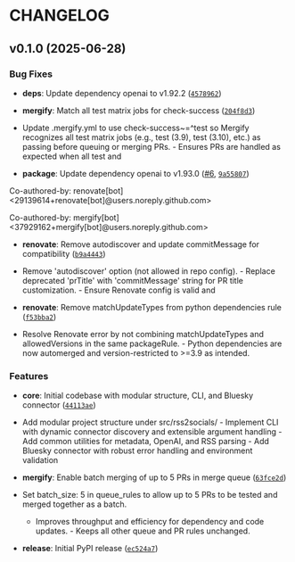 # CHANGELOG

<!-- insertion marker -->

## v0.1.0 (2025-06-28)

### Bug Fixes

- **deps**: Update dependency openai to v1.92.2
  ([`4578962`](https://github.com/ugns/rss2socials/commit/4578962db060eb7e9b5343fb06efbd7fbe02cf35))

- **mergify**: Match all test matrix jobs for check-success
  ([`204f8d3`](https://github.com/ugns/rss2socials/commit/204f8d34d5b1cbe27ee63833f91f26e2a06b1e80))

- Update .mergify.yml to use check-success~=^test so Mergify recognizes all test matrix jobs (e.g.,
  test (3.9), test (3.10), etc.) as passing before queuing or merging PRs. - Ensures PRs are handled
  as expected when all test and

- **package**: Update dependency openai to v1.93.0
  ([#6](https://github.com/ugns/rss2socials/pull/6),
  [`9a55807`](https://github.com/ugns/rss2socials/commit/9a55807dfa0944399f1101d026cecc05faa037e3))

Co-authored-by: renovate[bot] <29139614+renovate[bot]@users.noreply.github.com>

Co-authored-by: mergify[bot] <37929162+mergify[bot]@users.noreply.github.com>

- **renovate**: Remove autodiscover and update commitMessage for compatibility
  ([`b9a4443`](https://github.com/ugns/rss2socials/commit/b9a44431cc2e89da110fc4c9d9ff5a79d16949cf))

- Remove 'autodiscover' option (not allowed in repo config). - Replace deprecated 'prTitle' with
  'commitMessage' string for PR title customization. - Ensure Renovate config is valid and

- **renovate**: Remove matchUpdateTypes from python dependencies rule
  ([`f53bba2`](https://github.com/ugns/rss2socials/commit/f53bba2668134244287404cba3a373b34ee57d7c))

- Resolve Renovate error by not combining matchUpdateTypes and allowedVersions in the same
  packageRule. - Python dependencies are now automerged and version-restricted to >=3.9 as intended.

### Features

- **core**: Initial codebase with modular structure, CLI, and Bluesky connector
  ([`44113ae`](https://github.com/ugns/rss2socials/commit/44113ae330691916dd9257e3a05398f435df1684))

- Add modular project structure under src/rss2socials/ - Implement CLI with dynamic connector
  discovery and extensible argument handling - Add common utilities for metadata, OpenAI, and RSS
  parsing - Add Bluesky connector with robust error handling and environment validation

- **mergify**: Enable batch merging of up to 5 PRs in merge queue
  ([`63fce2d`](https://github.com/ugns/rss2socials/commit/63fce2db73fcc28ede15557010812dcb866f58ff))

- Set batch_size: 5 in queue_rules to allow up to 5 PRs to be tested and merged together as a batch.
  - Improves throughput and efficiency for dependency and code updates. - Keeps all other queue and
  PR rules unchanged.

- **release**: Initial PyPI release
  ([`ec524a7`](https://github.com/ugns/rss2socials/commit/ec524a78310a048b06e13af24607220cd5b8570d))
